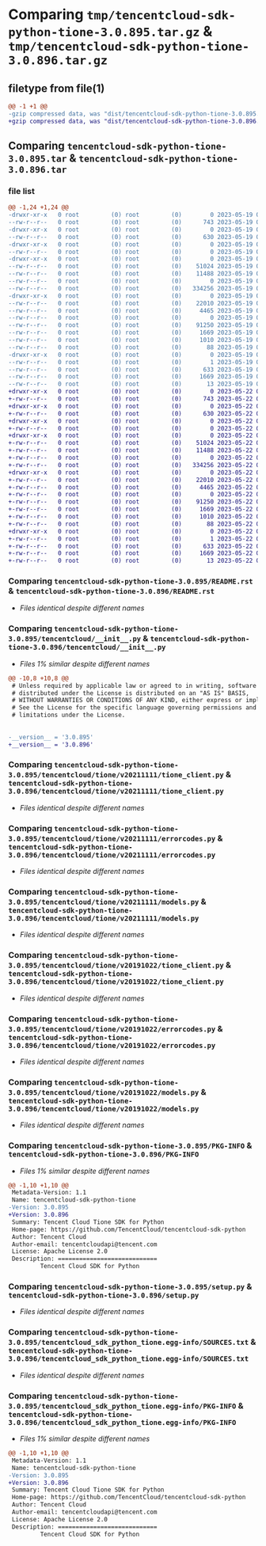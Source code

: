 # Comparing `tmp/tencentcloud-sdk-python-tione-3.0.895.tar.gz` & `tmp/tencentcloud-sdk-python-tione-3.0.896.tar.gz`

## filetype from file(1)

```diff
@@ -1 +1 @@
-gzip compressed data, was "dist/tencentcloud-sdk-python-tione-3.0.895.tar", last modified: Fri May 19 03:03:04 2023, max compression
+gzip compressed data, was "dist/tencentcloud-sdk-python-tione-3.0.896.tar", last modified: Mon May 22 00:35:17 2023, max compression
```

## Comparing `tencentcloud-sdk-python-tione-3.0.895.tar` & `tencentcloud-sdk-python-tione-3.0.896.tar`

### file list

```diff
@@ -1,24 +1,24 @@
-drwxr-xr-x   0 root         (0) root         (0)        0 2023-05-19 03:03:04.000000 tencentcloud-sdk-python-tione-3.0.895/
--rw-r--r--   0 root         (0) root         (0)      743 2023-05-19 03:03:04.000000 tencentcloud-sdk-python-tione-3.0.895/README.rst
-drwxr-xr-x   0 root         (0) root         (0)        0 2023-05-19 03:03:04.000000 tencentcloud-sdk-python-tione-3.0.895/tencentcloud/
--rw-r--r--   0 root         (0) root         (0)      630 2023-05-19 03:03:04.000000 tencentcloud-sdk-python-tione-3.0.895/tencentcloud/__init__.py
-drwxr-xr-x   0 root         (0) root         (0)        0 2023-05-19 03:03:04.000000 tencentcloud-sdk-python-tione-3.0.895/tencentcloud/tione/
--rw-r--r--   0 root         (0) root         (0)        0 2023-05-19 03:03:04.000000 tencentcloud-sdk-python-tione-3.0.895/tencentcloud/tione/__init__.py
-drwxr-xr-x   0 root         (0) root         (0)        0 2023-05-19 03:03:04.000000 tencentcloud-sdk-python-tione-3.0.895/tencentcloud/tione/v20211111/
--rw-r--r--   0 root         (0) root         (0)    51024 2023-05-19 03:03:04.000000 tencentcloud-sdk-python-tione-3.0.895/tencentcloud/tione/v20211111/tione_client.py
--rw-r--r--   0 root         (0) root         (0)    11488 2023-05-19 03:03:04.000000 tencentcloud-sdk-python-tione-3.0.895/tencentcloud/tione/v20211111/errorcodes.py
--rw-r--r--   0 root         (0) root         (0)        0 2023-05-19 03:03:04.000000 tencentcloud-sdk-python-tione-3.0.895/tencentcloud/tione/v20211111/__init__.py
--rw-r--r--   0 root         (0) root         (0)   334256 2023-05-19 03:03:04.000000 tencentcloud-sdk-python-tione-3.0.895/tencentcloud/tione/v20211111/models.py
-drwxr-xr-x   0 root         (0) root         (0)        0 2023-05-19 03:03:04.000000 tencentcloud-sdk-python-tione-3.0.895/tencentcloud/tione/v20191022/
--rw-r--r--   0 root         (0) root         (0)    22010 2023-05-19 03:03:04.000000 tencentcloud-sdk-python-tione-3.0.895/tencentcloud/tione/v20191022/tione_client.py
--rw-r--r--   0 root         (0) root         (0)     4465 2023-05-19 03:03:04.000000 tencentcloud-sdk-python-tione-3.0.895/tencentcloud/tione/v20191022/errorcodes.py
--rw-r--r--   0 root         (0) root         (0)        0 2023-05-19 03:03:04.000000 tencentcloud-sdk-python-tione-3.0.895/tencentcloud/tione/v20191022/__init__.py
--rw-r--r--   0 root         (0) root         (0)    91250 2023-05-19 03:03:04.000000 tencentcloud-sdk-python-tione-3.0.895/tencentcloud/tione/v20191022/models.py
--rw-r--r--   0 root         (0) root         (0)     1669 2023-05-19 03:03:04.000000 tencentcloud-sdk-python-tione-3.0.895/PKG-INFO
--rw-r--r--   0 root         (0) root         (0)     1010 2023-05-19 03:03:04.000000 tencentcloud-sdk-python-tione-3.0.895/setup.py
--rw-r--r--   0 root         (0) root         (0)       88 2023-05-19 03:03:04.000000 tencentcloud-sdk-python-tione-3.0.895/setup.cfg
-drwxr-xr-x   0 root         (0) root         (0)        0 2023-05-19 03:03:04.000000 tencentcloud-sdk-python-tione-3.0.895/tencentcloud_sdk_python_tione.egg-info/
--rw-r--r--   0 root         (0) root         (0)        1 2023-05-19 03:03:04.000000 tencentcloud-sdk-python-tione-3.0.895/tencentcloud_sdk_python_tione.egg-info/dependency_links.txt
--rw-r--r--   0 root         (0) root         (0)      633 2023-05-19 03:03:04.000000 tencentcloud-sdk-python-tione-3.0.895/tencentcloud_sdk_python_tione.egg-info/SOURCES.txt
--rw-r--r--   0 root         (0) root         (0)     1669 2023-05-19 03:03:04.000000 tencentcloud-sdk-python-tione-3.0.895/tencentcloud_sdk_python_tione.egg-info/PKG-INFO
--rw-r--r--   0 root         (0) root         (0)       13 2023-05-19 03:03:04.000000 tencentcloud-sdk-python-tione-3.0.895/tencentcloud_sdk_python_tione.egg-info/top_level.txt
+drwxr-xr-x   0 root         (0) root         (0)        0 2023-05-22 00:35:17.000000 tencentcloud-sdk-python-tione-3.0.896/
+-rw-r--r--   0 root         (0) root         (0)      743 2023-05-22 00:35:17.000000 tencentcloud-sdk-python-tione-3.0.896/README.rst
+drwxr-xr-x   0 root         (0) root         (0)        0 2023-05-22 00:35:17.000000 tencentcloud-sdk-python-tione-3.0.896/tencentcloud/
+-rw-r--r--   0 root         (0) root         (0)      630 2023-05-22 00:35:17.000000 tencentcloud-sdk-python-tione-3.0.896/tencentcloud/__init__.py
+drwxr-xr-x   0 root         (0) root         (0)        0 2023-05-22 00:35:17.000000 tencentcloud-sdk-python-tione-3.0.896/tencentcloud/tione/
+-rw-r--r--   0 root         (0) root         (0)        0 2023-05-22 00:35:17.000000 tencentcloud-sdk-python-tione-3.0.896/tencentcloud/tione/__init__.py
+drwxr-xr-x   0 root         (0) root         (0)        0 2023-05-22 00:35:17.000000 tencentcloud-sdk-python-tione-3.0.896/tencentcloud/tione/v20211111/
+-rw-r--r--   0 root         (0) root         (0)    51024 2023-05-22 00:35:17.000000 tencentcloud-sdk-python-tione-3.0.896/tencentcloud/tione/v20211111/tione_client.py
+-rw-r--r--   0 root         (0) root         (0)    11488 2023-05-22 00:35:17.000000 tencentcloud-sdk-python-tione-3.0.896/tencentcloud/tione/v20211111/errorcodes.py
+-rw-r--r--   0 root         (0) root         (0)        0 2023-05-22 00:35:17.000000 tencentcloud-sdk-python-tione-3.0.896/tencentcloud/tione/v20211111/__init__.py
+-rw-r--r--   0 root         (0) root         (0)   334256 2023-05-22 00:35:17.000000 tencentcloud-sdk-python-tione-3.0.896/tencentcloud/tione/v20211111/models.py
+drwxr-xr-x   0 root         (0) root         (0)        0 2023-05-22 00:35:17.000000 tencentcloud-sdk-python-tione-3.0.896/tencentcloud/tione/v20191022/
+-rw-r--r--   0 root         (0) root         (0)    22010 2023-05-22 00:35:17.000000 tencentcloud-sdk-python-tione-3.0.896/tencentcloud/tione/v20191022/tione_client.py
+-rw-r--r--   0 root         (0) root         (0)     4465 2023-05-22 00:35:17.000000 tencentcloud-sdk-python-tione-3.0.896/tencentcloud/tione/v20191022/errorcodes.py
+-rw-r--r--   0 root         (0) root         (0)        0 2023-05-22 00:35:17.000000 tencentcloud-sdk-python-tione-3.0.896/tencentcloud/tione/v20191022/__init__.py
+-rw-r--r--   0 root         (0) root         (0)    91250 2023-05-22 00:35:17.000000 tencentcloud-sdk-python-tione-3.0.896/tencentcloud/tione/v20191022/models.py
+-rw-r--r--   0 root         (0) root         (0)     1669 2023-05-22 00:35:17.000000 tencentcloud-sdk-python-tione-3.0.896/PKG-INFO
+-rw-r--r--   0 root         (0) root         (0)     1010 2023-05-22 00:35:17.000000 tencentcloud-sdk-python-tione-3.0.896/setup.py
+-rw-r--r--   0 root         (0) root         (0)       88 2023-05-22 00:35:17.000000 tencentcloud-sdk-python-tione-3.0.896/setup.cfg
+drwxr-xr-x   0 root         (0) root         (0)        0 2023-05-22 00:35:17.000000 tencentcloud-sdk-python-tione-3.0.896/tencentcloud_sdk_python_tione.egg-info/
+-rw-r--r--   0 root         (0) root         (0)        1 2023-05-22 00:35:17.000000 tencentcloud-sdk-python-tione-3.0.896/tencentcloud_sdk_python_tione.egg-info/dependency_links.txt
+-rw-r--r--   0 root         (0) root         (0)      633 2023-05-22 00:35:17.000000 tencentcloud-sdk-python-tione-3.0.896/tencentcloud_sdk_python_tione.egg-info/SOURCES.txt
+-rw-r--r--   0 root         (0) root         (0)     1669 2023-05-22 00:35:17.000000 tencentcloud-sdk-python-tione-3.0.896/tencentcloud_sdk_python_tione.egg-info/PKG-INFO
+-rw-r--r--   0 root         (0) root         (0)       13 2023-05-22 00:35:17.000000 tencentcloud-sdk-python-tione-3.0.896/tencentcloud_sdk_python_tione.egg-info/top_level.txt
```

### Comparing `tencentcloud-sdk-python-tione-3.0.895/README.rst` & `tencentcloud-sdk-python-tione-3.0.896/README.rst`

 * *Files identical despite different names*

### Comparing `tencentcloud-sdk-python-tione-3.0.895/tencentcloud/__init__.py` & `tencentcloud-sdk-python-tione-3.0.896/tencentcloud/__init__.py`

 * *Files 1% similar despite different names*

```diff
@@ -10,8 +10,8 @@
 # Unless required by applicable law or agreed to in writing, software
 # distributed under the License is distributed on an "AS IS" BASIS,
 # WITHOUT WARRANTIES OR CONDITIONS OF ANY KIND, either express or implied.
 # See the License for the specific language governing permissions and
 # limitations under the License.
 
 
-__version__ = '3.0.895'
+__version__ = '3.0.896'
```

### Comparing `tencentcloud-sdk-python-tione-3.0.895/tencentcloud/tione/v20211111/tione_client.py` & `tencentcloud-sdk-python-tione-3.0.896/tencentcloud/tione/v20211111/tione_client.py`

 * *Files identical despite different names*

### Comparing `tencentcloud-sdk-python-tione-3.0.895/tencentcloud/tione/v20211111/errorcodes.py` & `tencentcloud-sdk-python-tione-3.0.896/tencentcloud/tione/v20211111/errorcodes.py`

 * *Files identical despite different names*

### Comparing `tencentcloud-sdk-python-tione-3.0.895/tencentcloud/tione/v20211111/models.py` & `tencentcloud-sdk-python-tione-3.0.896/tencentcloud/tione/v20211111/models.py`

 * *Files identical despite different names*

### Comparing `tencentcloud-sdk-python-tione-3.0.895/tencentcloud/tione/v20191022/tione_client.py` & `tencentcloud-sdk-python-tione-3.0.896/tencentcloud/tione/v20191022/tione_client.py`

 * *Files identical despite different names*

### Comparing `tencentcloud-sdk-python-tione-3.0.895/tencentcloud/tione/v20191022/errorcodes.py` & `tencentcloud-sdk-python-tione-3.0.896/tencentcloud/tione/v20191022/errorcodes.py`

 * *Files identical despite different names*

### Comparing `tencentcloud-sdk-python-tione-3.0.895/tencentcloud/tione/v20191022/models.py` & `tencentcloud-sdk-python-tione-3.0.896/tencentcloud/tione/v20191022/models.py`

 * *Files identical despite different names*

### Comparing `tencentcloud-sdk-python-tione-3.0.895/PKG-INFO` & `tencentcloud-sdk-python-tione-3.0.896/PKG-INFO`

 * *Files 1% similar despite different names*

```diff
@@ -1,10 +1,10 @@
 Metadata-Version: 1.1
 Name: tencentcloud-sdk-python-tione
-Version: 3.0.895
+Version: 3.0.896
 Summary: Tencent Cloud Tione SDK for Python
 Home-page: https://github.com/TencentCloud/tencentcloud-sdk-python
 Author: Tencent Cloud
 Author-email: tencentcloudapi@tencent.com
 License: Apache License 2.0
 Description: ============================
         Tencent Cloud SDK for Python
```

### Comparing `tencentcloud-sdk-python-tione-3.0.895/setup.py` & `tencentcloud-sdk-python-tione-3.0.896/setup.py`

 * *Files identical despite different names*

### Comparing `tencentcloud-sdk-python-tione-3.0.895/tencentcloud_sdk_python_tione.egg-info/SOURCES.txt` & `tencentcloud-sdk-python-tione-3.0.896/tencentcloud_sdk_python_tione.egg-info/SOURCES.txt`

 * *Files identical despite different names*

### Comparing `tencentcloud-sdk-python-tione-3.0.895/tencentcloud_sdk_python_tione.egg-info/PKG-INFO` & `tencentcloud-sdk-python-tione-3.0.896/tencentcloud_sdk_python_tione.egg-info/PKG-INFO`

 * *Files 1% similar despite different names*

```diff
@@ -1,10 +1,10 @@
 Metadata-Version: 1.1
 Name: tencentcloud-sdk-python-tione
-Version: 3.0.895
+Version: 3.0.896
 Summary: Tencent Cloud Tione SDK for Python
 Home-page: https://github.com/TencentCloud/tencentcloud-sdk-python
 Author: Tencent Cloud
 Author-email: tencentcloudapi@tencent.com
 License: Apache License 2.0
 Description: ============================
         Tencent Cloud SDK for Python
```

